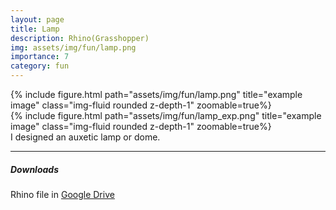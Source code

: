 ```yaml
---
layout: page
title: Lamp
description: Rhino(Grasshopper)
img: assets/img/fun/lamp.png
importance: 7
category: fun
---
```


<div class="row">
    <div class="col-sm mt-3 mt-md-0">
        {% include figure.html path="assets/img/fun/lamp.png" title="example image" class="img-fluid rounded z-depth-1" zoomable=true%}
    </div>   
    <div class="col-sm mt-3 mt-md-0">
        {% include figure.html path="assets/img/fun/lamp_exp.png" title="example image" class="img-fluid rounded z-depth-1" zoomable=true%}
    </div>       
</div>
<div class="caption">
    I designed an auxetic lamp or dome.
</div>

------
##### **Downloads**
Rhino file in [Google Drive](https://drive.google.com/file/d/1Bizf4t-W1gqqr5WFqYZRsDROU1w3K2Ut/view?usp=sharing)